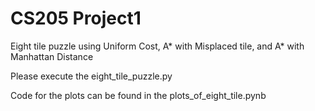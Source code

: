 # CS205 Project1
Eight tile puzzle using Uniform Cost, A* with Misplaced tile, and A* with Manhattan Distance

Please execute the eight_tile_puzzle.py

Code for the plots can be found in the plots_of_eight_tile.pynb
